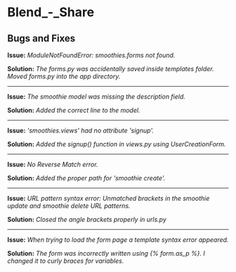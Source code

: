 # Blend_-_Share

## Bugs and Fixes

**Issue:** *ModuleNotFoundError: smoothies.forms not found.*

**Solution:** *The forms.py was accidentally saved inside templates folder. Moved forms.py into the app directory.*

---

**Issue:** *The smoothie model was missing the description field.*

**Solution:** *Added the correct line to the model.*

---

**Issue:** *'smoothies.views' had no attribute 'signup'.*

**Solution:** *Added the signup() function in views.py using UserCreationForm.*

---

**Issue:** *No Reverse Match error.*

**Solution:** *Added the proper path for 'smoothie create'.*

---

**Issue:** *URL pattern syntax error: Unmatched brackets in the smoothie update and smoothie delete URL patterns.*

**Solution:** *Closed the angle brackets properly in urls.py*

---

**Issue:** *When trying to load the form page a template syntax error appeared.*

**Solution:** *The form was incorrectly written using {% form.as_p %}. I changed it to curly braces for variables.*
